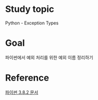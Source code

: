 # Study topic
  
Python - Exception Types  
   
# Goal
  
파이썬에서 예외 처리를 위한 예외 이름 정리하기  
  
# Reference
  
<a href = "https://docs.python.org/ko/3/library/exceptions.html">파이썬 3.8.2 문서</a>
